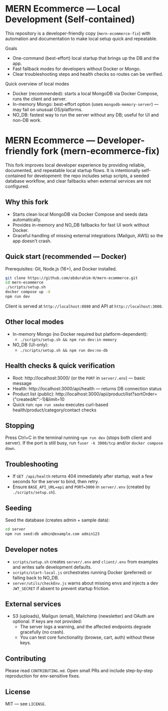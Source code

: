 MERN Ecommerce — Local Development (Self-contained)
===============================================

This repository is a developer-friendly copy (`mern-ecommerce-fix`) with automation and documentation to make local setup quick and repeatable.

Goals
- One-command (best-effort) local startup that brings up the DB and the app.
- Fast fallback modes for developers without Docker or Mongo.
- Clear troubleshooting steps and health checks so routes can be verified.

Quick overview of local modes
- Docker (recommended): starts a local MongoDB via Docker Compose, runs the client and server.
- In-memory Mongo: best-effort option (uses `mongodb-memory-server`) — may fail on unusual OS/platforms.
- NO_DB: fastest way to run the server without any DB; useful for UI and non-DB work.

# MERN Ecommerce — Developer-friendly fork (mern-ecommerce-fix)

This fork improves local developer experience by providing reliable, documented, and repeatable local startup flows. It is intentionally self-contained for development: the repo includes setup scripts, a seeded database workflow, and clear fallbacks when external services are not configured.

Why this fork
------------
- Starts clean local MongoDB via Docker Compose and seeds data automatically.
- Provides in-memory and NO_DB fallbacks for fast UI work without Docker.
- Graceful handling of missing external integrations (Mailgun, AWS) so the app doesn't crash.

Quick start (recommended — Docker)
---------------------------------
Prerequisites: Git, Node.js (16+), and Docker installed.

```bash
git clone https://github.com/abdurahim-H/mern-ecommerce.git
cd mern-ecommerce
./scripts/setup.sh
docker compose up -d
npm run dev
```

Client is served at `http://localhost:8080` and API at `http://localhost:3000`.

Other local modes
-----------------
- In-memory Mongo (no Docker required but platform-dependent):
  - `./scripts/setup.sh && npm run dev:in-memory`
- NO_DB (UI-only):
  - `./scripts/setup.sh && npm run dev:no-db`

Health checks & quick verification
----------------------------------
- Root: http://localhost:3000/ (or the `PORT` in `server/.env`) — basic message
- Health: http://localhost:3000/api/health — returns DB connection status
 - Product list (public): http://localhost:3000/api/product/list?sortOrder={"createdAt":-1}&limit=10
 - Quick run: `npm run smoke` executes curl-based health/product/category/contact checks

Stopping
--------
Press Ctrl+C in the terminal running `npm run dev` (stops both client and server). If the port is still busy, run `fuser -k 3000/tcp` and/or `docker compose down`.

Troubleshooting
---------------
- If `GET /api/health` returns 404 immediately after startup, wait a few seconds for the server to bind, then retry.
- Ensure `BASE_API_URL=api` and `PORT=3000` in `server/.env` (created by `./scripts/setup.sh`).

Seeding
-------
Seed the database (creates admin + sample data):

```bash
cd server
npm run seed:db admin@example.com admin123
```

Developer notes
---------------
- `scripts/setup.sh` creates `server/.env` and `client/.env` from examples and writes safe development defaults.
- `scripts/start-local.js` orchestrates running Docker (preferred) or falling back to NO_DB.
- `server/utils/checkEnv.js` warns about missing envs and injects a dev `JWT_SECRET` if absent to prevent startup friction.

External services
-----------------
- S3 (uploads), Mailgun (email), Mailchimp (newsletter) and OAuth are optional. If keys are not provided:
  - The server logs a warning, and the affected endpoints degrade gracefully (no crash).
  - You can test core functionality (browse, cart, auth) without these keys.

Contributing
------------
Please read `CONTRIBUTING.md`. Open small PRs and include step-by-step reproduction for env-sensitive fixes.

License
-------
MIT — see `LICENSE`.


